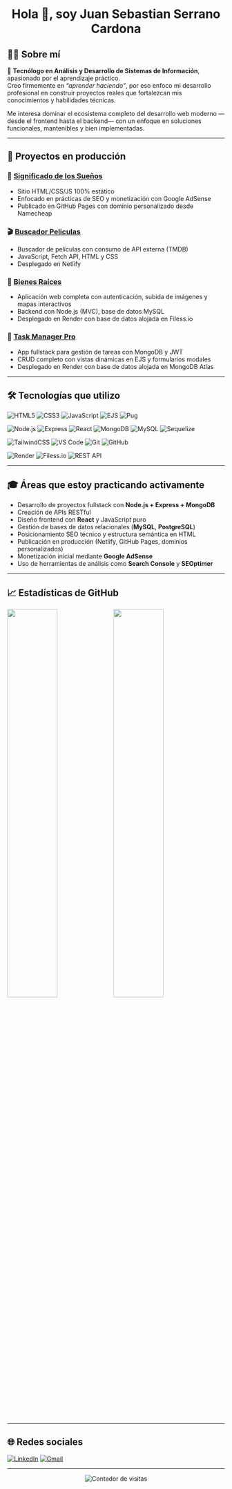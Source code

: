 <h1 align="center">Hola 👋, soy Juan Sebastian Serrano Cardona</h1>

## 👨‍💻 Sobre mí

🎯 **Tecnólogo en Análisis y Desarrollo de Sistemas de Información**, apasionado por el aprendizaje práctico.  
Creo firmemente en *“aprender haciendo”*, por eso enfoco mi desarrollo profesional en construir proyectos reales que fortalezcan mis conocimientos y habilidades técnicas.

Me interesa dominar el ecosistema completo del desarrollo web moderno —desde el frontend hasta el backend— con un enfoque en soluciones funcionales, mantenibles y bien implementadas.


---

## 🚀 Proyectos en producción

### 🌙 [Significado de los Sueños](https://tusuenosignifica.com)
- Sitio HTML/CSS/JS 100% estático
- Enfocado en prácticas de SEO y monetización con Google AdSense
- Publicado en GitHub Pages con dominio personalizado desde Namecheap

### 🎬 [Buscador Peliculas](https://buscadorpeliculas-sebas.netlify.app)
- Buscador de películas con consumo de API externa (TMDB)
- JavaScript, Fetch API, HTML y CSS
- Desplegado en Netlify
  
### 🏡 [Bienes Raíces](https://bienesraices-mvc-n475.onrender.com)
- Aplicación web completa con autenticación, subida de imágenes y mapas interactivos
- Backend con Node.js (MVC), base de datos MySQL
- Desplegado en Render con base de datos alojada en Filess.io

### 📝 [Task Manager Pro](https://task-manager-pro-ejs.onrender.com/)
- App fullstack para gestión de tareas con MongoDB y JWT
- CRUD completo con vistas dinámicas en EJS y formularios modales
- Desplegado en Render con base de datos alojada en MongoDB Atlas

---

## 🛠️ Tecnologías que utilizo

![HTML5](https://img.shields.io/badge/HTML5-E34F26?style=for-the-badge&logo=html5&logoColor=white)
![CSS3](https://img.shields.io/badge/CSS3-1572B6?style=for-the-badge&logo=css3&logoColor=white)
![JavaScript](https://img.shields.io/badge/JavaScript-F7DF1E?style=for-the-badge&logo=javascript&logoColor=black)
![EJS](https://img.shields.io/badge/EJS-20232A?style=for-the-badge&logo=javascript&logoColor=white)
![Pug](https://img.shields.io/badge/PUG-A86454?style=for-the-badge&logo=pug&logoColor=white)

![Node.js](https://img.shields.io/badge/Node.js-339933?style=for-the-badge&logo=node.js&logoColor=white)
![Express](https://img.shields.io/badge/Express-000000?style=for-the-badge&logo=express&logoColor=white)
![React](https://img.shields.io/badge/React-20232A?style=for-the-badge&logo=react&logoColor=61DAFB)
![MongoDB](https://img.shields.io/badge/MongoDB-47A248?style=for-the-badge&logo=mongodb&logoColor=white)
![MySQL](https://img.shields.io/badge/MySQL-00758F?style=for-the-badge&logo=mysql&logoColor=white)
![Sequelize](https://img.shields.io/badge/Sequelize-3C76AF?style=for-the-badge&logo=sequelize&logoColor=white)

![TailwindCSS](https://img.shields.io/badge/TailwindCSS-06B6D4?style=for-the-badge&logo=tailwindcss&logoColor=white)
![VS Code](https://img.shields.io/badge/VSCode-007ACC?style=for-the-badge&logo=visualstudiocode&logoColor=white)
![Git](https://img.shields.io/badge/Git-F05032?style=for-the-badge&logo=git&logoColor=white)
![GitHub](https://img.shields.io/badge/GitHub-181717?style=for-the-badge&logo=github&logoColor=white)

![Render](https://img.shields.io/badge/Render-46E3B7?style=for-the-badge&logo=render&logoColor=000000)
![Filess.io](https://img.shields.io/badge/Filess.io-000000?style=for-the-badge&logoColor=white)
![REST API](https://img.shields.io/badge/REST--API-6E57E0?style=for-the-badge&logo=api&logoColor=white)


---

## 🎓 Áreas que estoy practicando activamente

- Desarrollo de proyectos fullstack con **Node.js + Express + MongoDB**
- Creación de APIs RESTful
- Diseño frontend con **React** y JavaScript puro
- Gestión de bases de datos relacionales (**MySQL**, **PostgreSQL**)
- Posicionamiento SEO técnico y estructura semántica en HTML
- Publicación en producción (Netlify, GitHub Pages, dominios personalizados)
- Monetización inicial mediante **Google AdSense**
- Uso de herramientas de análisis como **Search Console** y **SEOptimer**

---

## 📈 Estadísticas de GitHub

<p align="left">
  <img src="https://github-readme-stats.vercel.app/api?username=juseser&show_icons=true&theme=tokyonight" width="48%" />
  <img src="https://github-readme-stats.vercel.app/api/top-langs/?username=juseser&layout=compact&theme=tokyonight" width="48%" />
</p>

---

## 🌐 Redes sociales

[![LinkedIn](https://img.shields.io/badge/LinkedIn-0077B5?style=for-the-badge&logo=linkedin&logoColor=white)](https://www.linkedin.com/in/juan-sebastian-serrano-cardona-3517b9362/)
[![Gmail](https://img.shields.io/badge/Email-D14836?style=for-the-badge&logo=gmail&logoColor=white)](mailto:juseser@gmail.com)

---

<p align="center">
  <img src="https://komarev.com/ghpvc/?username=juseser&style=flat-square&color=blue" alt="Contador de visitas" />
</p>
